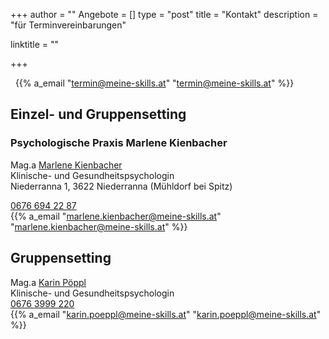 +++
author = ""
Angebote = []
type = "post"
title = "Kontakt"
description = "für Terminvereinbarungen"

linktitle = ""

+++


&nbsp; {{% a_email "termin@meine-skills.at" "termin@meine-skills.at" %}}

## Einzel- und Gruppensetting
### Psychologische Praxis Marlene Kienbacher <br>
Mag.a [Marlene Kienbacher](/about) <br>
Klinische- und Gesundheitspsychologin <br>
Niederranna 1, 3622 Niederranna (Mühldorf bei Spitz)<br>

[<i class="fa fa-phone"></i> 0676 694 22 87](tel:+436766942287)
<br>{{% a_email "marlene.kienbacher@meine-skills.at" "marlene.kienbacher@meine-skills.at" %}}

## Gruppensetting
Mag.a [Karin Pöppl](/karinpoeppl) <br>
Klinische- und Gesundheitspsychologin<br>
[<i class="fa fa-phone"></i> 0676 3999 220](tel:+436763999220)
<br>{{% a_email "karin.poeppl@meine-skills.at" "karin.poeppl@meine-skills.at" %}}

